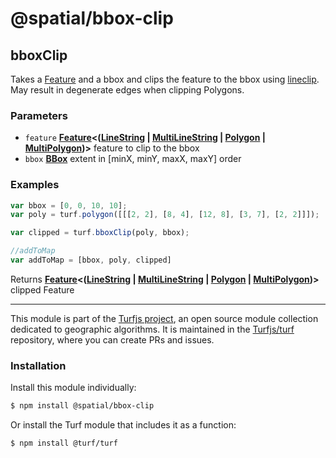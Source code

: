 # @spatial/bbox-clip

<!-- Generated by documentation.js. Update this documentation by updating the source code. -->

## bboxClip

Takes a [Feature][1] and a bbox and clips the feature to the bbox using [lineclip][2].
May result in degenerate edges when clipping Polygons.

### Parameters

-   `feature` **[Feature][3]&lt;([LineString][4] \| [MultiLineString][5] \| [Polygon][6] \| [MultiPolygon][7])>** feature to clip to the bbox
-   `bbox` **[BBox][8]** extent in [minX, minY, maxX, maxY] order

### Examples

```javascript
var bbox = [0, 0, 10, 10];
var poly = turf.polygon([[[2, 2], [8, 4], [12, 8], [3, 7], [2, 2]]]);

var clipped = turf.bboxClip(poly, bbox);

//addToMap
var addToMap = [bbox, poly, clipped]
```

Returns **[Feature][3]&lt;([LineString][4] \| [MultiLineString][5] \| [Polygon][6] \| [MultiPolygon][7])>** clipped Feature

[1]: https://tools.ietf.org/html/rfc7946#section-3.2

[2]: https://github.com/mapbox/lineclip

[3]: https://tools.ietf.org/html/rfc7946#section-3.2

[4]: https://tools.ietf.org/html/rfc7946#section-3.1.4

[5]: https://tools.ietf.org/html/rfc7946#section-3.1.5

[6]: https://tools.ietf.org/html/rfc7946#section-3.1.6

[7]: https://tools.ietf.org/html/rfc7946#section-3.1.7

[8]: https://tools.ietf.org/html/rfc7946#section-5

<!-- This file is automatically generated. Please don't edit it directly:
if you find an error, edit the source file (likely index.js), and re-run
./scripts/generate-readmes in the turf project. -->

---

This module is part of the [Turfjs project](http://turfjs.org/), an open source
module collection dedicated to geographic algorithms. It is maintained in the
[Turfjs/turf](https://github.com/Turfjs/turf) repository, where you can create
PRs and issues.

### Installation

Install this module individually:

```sh
$ npm install @spatial/bbox-clip
```

Or install the Turf module that includes it as a function:

```sh
$ npm install @turf/turf
```
